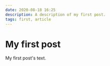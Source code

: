 ```yaml
---
date: 2020-08-18 16:25
description: A description of my first post.
tags: first, article
---
```

# My first post

My first post's text.